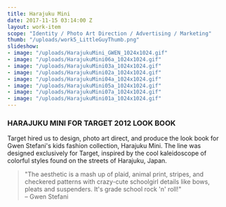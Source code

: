 ```yaml
---
title: Harajuku Mini
date: 2017-11-15 03:14:00 Z
layout: work-item
scope: "Identity / Photo Art Direction / Advertising / Marketing"
thumb: "/uploads/work5_LittleGuyThumb.png"
slideshow:
- image: "/uploads/HarajukuMini_GWEN_1024x1024.gif"
- image: "/uploads/HarajukuMini06a_1024x1024.gif"
- image: "/uploads/HarajukuMini03a_1024x1024.gif"
- image: "/uploads/HarajukuMini02a_1024x1024.gif"
- image: "/uploads/HarajukuMini04a_1024x1024.gif"
- image: "/uploads/HarajukuMini05a_1024x1024.gif"
- image: "/uploads/HarajukuMini07a_1024x1024.gif"
- image: "/uploads/HarajukuMini01a_1024x1024.gif"
---
```


### HARAJUKU MINI FOR TARGET 2012 LOOK BOOK

Target hired us to design, photo art direct, and produce the look book for Gwen Stefani's kids fashion collection, Harajuku Mini. The line was designed exclusively for Target, inspired by the cool kaleidoscope of colorful styles found on the streets of Harajuku, Japan.

> "The aesthetic is a mash up of plaid, animal print, stripes, and checkered patterns with crazy-cute schoolgirl details like bows, pleats and suspenders. It's grade school rock 'n' roll!"<br>– Gwen Stefani
